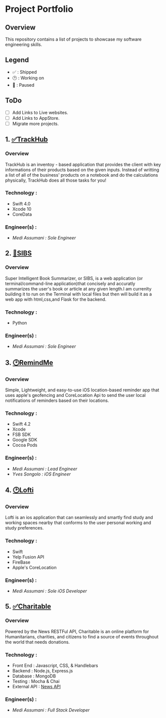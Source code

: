 # Project Portfolio

## Overview
This repository contains a list of projects to showcase my software engineering skills.

## Legend 

* ✅ : Shipped
* 🕑 : Working on
* 🚩 : Paused 

## ToDo
- [ ] Add Links to Live websites.
- [ ] Add Links to AppStore.
- [ ] Migrate more projects.

## 1. <a href = "https://github.com/MediBoss/TrackHub" >✅TrackHub</a> 

### Overview
TrackHub is an inventoy - based application that provides the client with key informations of their products based on the given inputs. Instead of writting a list of all of the business' products on a notebook and do the calculations physically, TrackHub does all those tasks for you!

### Technology : 

* Swift 4.0
* Xcode 10
* CoreData

### Engineer(s) :

* <i>Medi Assumani : Sole Engineer</i>

## 2. <a href = "https://github.com/MediBoss/SIBS" >🚩SIBS</a> 

### Overview
Super Intelligent Book Summarizer, or SIBS, is a web application (or terminal/command-line application)that concisely and accuratly summarizes the user's book or article at any given length.I am currenlty building it to run on the Terminal with local files but then will build it as a web app with html,css,and Flask for the backend.

### Technology : 

* Python

### Engineer(s) :

* <i>Medi Assumani : Sole Engineer</i>


## 3. <a href = "https://github.com/yveslym/remindMe" >🕑RemindMe</a> 

### Overview

Simple, Lightweight, and easy-to-use iOS location-based reminder app that uses apple's geofencing and CoreLocation Api to send the user local notifications of reminders based on their locations.

### Technology : 
* Swift 4.2 
* Xcode
* FSB SDK
* Google SDK
* Cocoa Pods

### Engineer(s) :

* <i>Medi Assumani : Lead Engineer</i>
* <i>Yves Songolo : iOS Engineer</i>


## 4. <a href = "https://github.com/MediBoss/Lofti" >🕑Lofti</a> 

### Overview


Lofti is an ios application that can seamlessly and smartly find study and working spaces nearby that conforms to the user personal working and study preferences.

### Technology : 

* Swift
* Yelp Fusion API
* FireBase
* Apple's CoreLocation

### Engineer(s) :

* <i>Medi Assumani : Sole iOS Developer</i>


## 5. <a href = "https://github.com/MediBoss/Charitable" >✅Charitable</a> 

### Overview

Powered by the News RESTFul API, Charitable is an online platform for Humanitarians, charities, and citizens to find a source of events throughout the world that needs donations.


### Technology : 

* Front End : Javascript, CSS, & Handlebars
* Backend : Node.js, Express.js
* Database : MongoDB
* Testing : Mocha & Chai
* External API : <a href = "https://newsapi.org/" >News API</a> 

### Engineer(s) :

* <i>Medi Assumani : Full Stack Developer</i>
